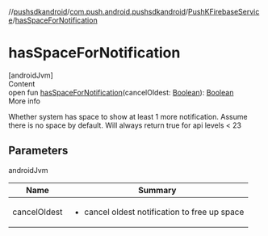 //[pushsdkandroid](../../index.md)/[com.push.android.pushsdkandroid](../index.md)/[PushKFirebaseService](index.md)/[hasSpaceForNotification](has-space-for-notification.md)



# hasSpaceForNotification  
[androidJvm]  
Content  
open fun [hasSpaceForNotification](has-space-for-notification.md)(cancelOldest: [Boolean](https://kotlinlang.org/api/latest/jvm/stdlib/kotlin/-boolean/index.html)): [Boolean](https://kotlinlang.org/api/latest/jvm/stdlib/kotlin/-boolean/index.html)  
More info  


Whether system has space to show at least 1 more notification. Assume there is no space by default. Will always return true for api levels < 23



## Parameters  
  
androidJvm  
  
|  Name|  Summary| 
|---|---|
| <a name="com.push.android.pushsdkandroid/PushKFirebaseService/hasSpaceForNotification/#kotlin.Boolean/PointingToDeclaration/"></a>cancelOldest| <a name="com.push.android.pushsdkandroid/PushKFirebaseService/hasSpaceForNotification/#kotlin.Boolean/PointingToDeclaration/"></a><ul><li>cancel oldest notification to free up space</li></ul>
  
  



